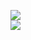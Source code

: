 [![](https://img.shields.io/badge/Made%20With-Github%20Spray-lightgrey.svg?style=for-the-badge&logo=github)](https://github.com/Annihil/github-spray#5680)  
[![](https://i.imgur.com/2DrTn0Z.gif)](https://github.com/Annihil/github-spray)